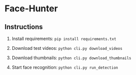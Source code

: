 # Face-Hunter

## Instructions
1. Install requirements: `pip install requirements.txt`

2. Download test videos: `python cli.py download_videos`

3. Download thumbnails: `python cli.py download_thumbnails`

4. Start face recognition: `python cli.py run_detection`